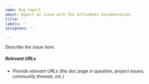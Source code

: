 ```yaml
---
name: Bug report
about: Report an issue with the InfluxData documentation.
title: ''
labels: ''
assignees: ''

---
```


_Describe the issue here._

##### Relevant URLs
- _Provide relevant URLs (the doc page in question, project issues, community threads, etc.)_

<!--
For InfluxDB 2.0 documentation issues, create an issue in this repository. For project issues (bugs, unexpected behavior, etc.), create an issue in the appropriate project repository:

- InfluxDB issues at https://github.com/influxdata/influxdb
- Telegraf issues at https://github.com/influxdata/telegraf
- Chronograf issues at https://github.com/influxdata/chronograf
- Kapacitor issues at https://github.com/influxdata/kapacitor
- Flux issues at https://github.com/influxdata/flux
-->
